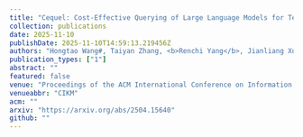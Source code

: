 ```yaml
---
title: "Cequel: Cost-Effective Querying of Large Language Models for Text Clustering"
collection: publications
date: 2025-11-10
publishDate: 2025-11-10T14:59:13.219456Z
authors: "Hongtao Wang#, Taiyan Zhang, <b>Renchi Yang</b>, Jianliang Xu"
publication_types: ["1"]
abstract: ""
featured: false
venue: "Proceedings of the ACM International Conference on Information and Knowledge Management"
venueabbr: "CIKM"
acm: ""
arxiv: "https://arxiv.org/abs/2504.15640"
github: ""
---
```

